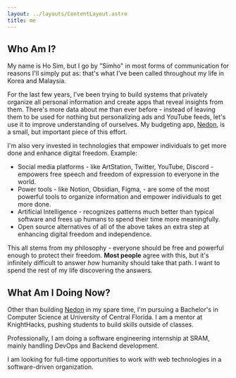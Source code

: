 ```yaml
---
layout: ../layouts/ContentLayout.astro
title: me
---
```


## Who Am I?

My name is Ho Sim, but I go by "Simho" in most forms of communication for reasons I'll simply put as: that's what I've been called throughout my life in Korea and Malaysia.

For the last few years, I've been trying to build systems that privately organize all personal information and create apps that reveal insights from them. There's more data about me than ever before - instead of leaving them to be used for nothing but personalizing ads and YouTube feeds, let's use it to improve understanding of ourselves. My budgeting app, [Nedon](projects/Nedon.md), is a small, but important piece of this effort.

I'm also very invested in technologies that empower individuals to get more done and enhance digital freedom. Example:
- Social media platforms - like ArtStation, Twitter, YouTube, Discord - empowers free speech and freedom of expression to everyone in the world.
- Power tools - like Notion, Obsidian, Figma, - are some of the most powerful tools to organize information and empower individuals to get more done.
- Artificial Intelligence - recognizes patterns much better than typical software and frees up humans to spend their time more meaningfully.
- Open source alternatives of all of the above takes an extra step at enhancing digital freedom and independence.

This all stems from my philosophy - everyone should be free and powerful enough to protect their freedom. **Most people** agree with this, but it's infinitely difficult to answer *how* humanity should take that path. I want to spend the rest of my life discovering the answers.

## What Am I Doing Now?

Other than building [Nedon](../content/projects/Nedon.md) in my spare time, I'm pursuing a Bachelor's in Computer Science at University of Central Florida. I am a mentor at KnightHacks, pushing students to build skills outside of classes.

Professionally, I am doing a software engineering internship at SRAM, mainly handling DevOps and Backend development.

I am looking for full-time opportunities to work with web technologies in a software-driven organization. 